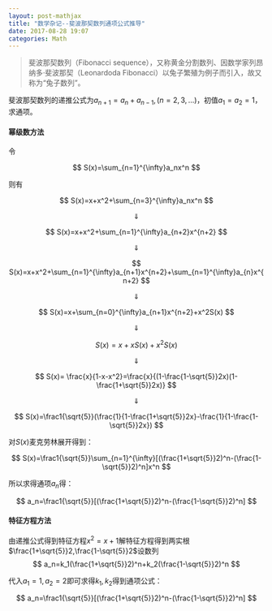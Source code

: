 ```yaml
---
layout: post-mathjax
title: "数学杂记--斐波那契数列通项公式推导"
date: 2017-08-28 19:07
categories: Math
---
```


>斐波那契数列（Fibonacci sequence），又称黄金分割数列、因数学家列昂纳多·斐波那契（Leonardoda Fibonacci）以兔子繁殖为例子而引入，故又称为“兔子数列”。

斐波那契数列的递推公式为$a_{n+1}=a_n+a_{n-1},(n=2,3,...)$，初值$a_1=a_2=1$，求通项。

#### 幂级数方法
令

$$
S(x)=\sum_{n=1}^{\infty}a_nx^n
$$

则有

$$
S(x)=x+x^2+\sum_{n=3}^{\infty}a_nx^n
$$

$$\Downarrow$$

$$
S(x)=x+x^2+\sum_{n=1}^{\infty}a_{n+2}x^{n+2}
$$

$$\Downarrow$$

$$
S(x)=x+x^2+\sum_{n=1}^{\infty}a_{n+1}x^{n+2}+\sum_{n=1}^{\infty}a_{n}x^{n+2}
$$

$$\Downarrow$$

$$
S(x)=x+\sum_{n=0}^{\infty}a_{n+1}x^{n+2}+x^2S(x)
$$

$$\Downarrow$$

$$
S(x)=x+xS(x)+x^2S(x)
$$

$$\Downarrow$$

$$
S(x)= \frac{x}{1-x-x^2}=\frac{x}{(1-\frac{1-\sqrt{5}}2x)(1-\frac{1+\sqrt{5}}2x)}
$$

$$\Downarrow$$

$$
S(x)=\frac1{\sqrt{5}}(\frac{1}{1-\frac{1+\sqrt{5}}2x}-\frac{1}{1-\frac{1-\sqrt{5}}2x})
$$

对$S(x)$麦克劳林展开得到：

$$
S(x)=\frac1{\sqrt{5}}\sum_{n=1}^{\infty}[(\frac{1+\sqrt{5}}2)^n-(\frac{1-\sqrt{5}}2)^n]x^n
$$

所以求得通项$a_n$得：

$$
a_n=\frac1{\sqrt{5}}[(\frac{1+\sqrt{5}}2)^n-(\frac{1-\sqrt{5}}2)^n]
$$

#### 特征方程方法

由递推公式得到特征方程$x^2=x+1$解特征方程得到两实根$\frac{1+\sqrt{5}}2,\frac{1-\sqrt{5}}2$设数列
$$
a_n=k_1(\frac{1+\sqrt{5}}2)^n+k_2(\frac{1-\sqrt{5}}2)^n
$$

代入$a_1=1,a_2=2$即可求得$k_1,k_2$得到通项公式：

$$
a_n=\frac1{\sqrt{5}}[(\frac{1+\sqrt{5}}2)^n-(\frac{1-\sqrt{5}}2)^n]
$$
